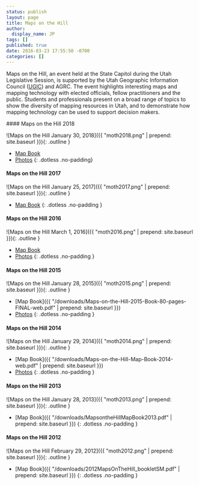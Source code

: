 ```yaml
---
status: publish
layout: page
title: Maps on the Hill
author:
  display_name: JP
tags: []
published: true
date: 2016-03-23 17:55:50 -0700
categories: []
---
```

 Maps on the Hill, an event held at the State Capitol during the Utah Legislative Session, is supported by the Utah Geographic Information Council ([UGIC](http://ugic.info/)) and AGRC. The event highlights interesting maps and mapping technology with elected officials, fellow practitioners and the public. Students and professionals present on a broad range of topics to show the diversity of mapping resources in Utah, and to demonstrate how mapping technology can be used to support decision makers.

<div class="flex flex--row flex--wrap flex--around" markdown="1">

  <div markdown="1">
#### Maps on the Hill 2018

![Maps on the Hill January 30, 2018]({{ "moth2018.png" | prepend: site.baseurl }}){: .outline }

- [Map Book](https://drive.google.com/file/d/1i4_Lm8E0Rb2GpETe1K43DgkKD6maFufy/view?usp=sharing)
- [Photos](https://drive.google.com/drive/folders/1Vn9oYHVd1-mvQTA0TYB4yoNcSc0r50md?usp=sharing)
{: .dotless .no-padding}
  </div>
  <div markdown="1">
#### Maps on the Hill 2017

![Maps on the Hill January 25, 2017]({{ "moth2017.png" | prepend: site.baseurl }}){: .outline }

- [Map Book](https://drive.google.com/file/d/0BxoOAQyOvGgaNmdVdC1XSFVWdms/)
{: .dotless .no-padding }
  </div>
  <div markdown="1">
#### Maps on the Hill 2016

![Maps on the Hill March 1, 2016]({{ "moth2016.png" | prepend: site.baseurl }}){: .outline }

- [Map Book](https://drive.google.com/file/d/0B0ScYXX9W5INQzdEZk40cVFnY2M/view)
- [Photos](https://drive.google.com/folderview?id=0B2TozNhMXSiedlBmREtjdzFEUHc&usp=sharing)
{: .dotless .no-padding }
  </div>
  <div markdown="1">
#### Maps on the Hill 2015

![Maps on the Hill January 28, 2015]({{ "moth2015.png" | prepend: site.baseurl }}){: .outline }

- [Map Book]({{ "/downloads/Maps-on-the-Hill-2015-Book-80-pages-FINAL-web.pdf" | prepend: site.baseurl }})
- [Photos](https://www.flickr.com/photos/118521371@N02/sets/72157650544752656/)
{: .dotless .no-padding }
  </div>
  <div markdown="1">
#### Maps on the Hill 2014

![Maps on the Hill January 29, 2014]({{ "moth2014.png" | prepend: site.baseurl }}){: .outline }

- [Map Book]({{ "/downloads/Maps-on-the-Hill-Map-Book-2014-web.pdf" | prepend: site.baseurl }})
- [Photos](https://www.flickr.com/photos/118521371@N02/albums/72157641427057164)
{: .dotless .no-padding }
  </div>
  <div markdown="1">
#### Maps on the Hill 2013

![Maps on the Hill January 28, 2013]({{ "moth2013.png" | prepend: site.baseurl }}){: .outline }

- [Map Book]({{ "/downloads/MapsontheHillMapBook2013.pdf" | prepend: site.baseurl }})
{: .dotless .no-padding }
  </div>
  <div markdown="1">
#### Maps on the Hill 2012

![Maps on the Hill February 29, 2012]({{ "moth2012.png" | prepend: site.baseurl }}){: .outline }

- [Map Book]({{ "/downloads/2012MapsOnTheHill_bookletSM.pdf" | prepend: site.baseurl }})
{: .dotless .no-padding }
  </div>
</div>
